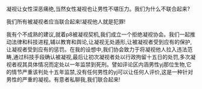 

凝视让女性深恶痛绝,当然女性凝视也让男性不堪压力。我们为什么不联合起来?

我们所有被凝视者应当联合起来!凝视他人就是犯罪!

我有个不成熟的建议,就着p8被凝视契机,我们成立一个拒绝凝视协会。我们一起推动法律和科技进程,辅以教育和舆论,让凝视无处遁形,让被凝视者受到应有的保护,让凝视者受到应有的惩罚。在我的设想中,我们协会致力于将凝视他人拉入违法范畴,通过科技手段确认被凝视,最后让初次凝视者处以行政拘留十五日的处罚,多次凝视者视其具体情况而定处以一年监禁到死刑。譬如评论区内涵男性yj那位生物,它的情节严重该判处十五年监禁,没有任何男性的yj可以让任何人评价,这是一种针对男性的严重的凝视。有意者私聊我,我们联合起来!